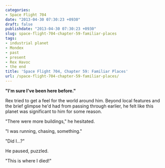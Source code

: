 ```yaml
---
categories:
- Space Flight 704
date: "2013-04-30 07:30:23 +0930"
draft: false
publishdate: "2013-04-30 07:30:23 +0930"
slug: space-flight-704-chapter-59-familiar-places
tags:
- industrial planet
- Mondex
- past
- present
- Rex Havoc
- the end
title: 'Space Flight 704, Chapter 59: Familiar Places'
url: /space-flight-704-chapter-59-familiar-places/
---
```

**"I'm sure I've been here before."**

Rex tried to get a feel for the world around him. Beyond local features
and the brief glimpse he'd had from passing through earlier, he felt
like this planet was significant to him for some reason.

"There were more buildings," he hesitated.

"I was running, chasing, something."

"Did I...?"

He paused, puzzled.

"This is where I died!"